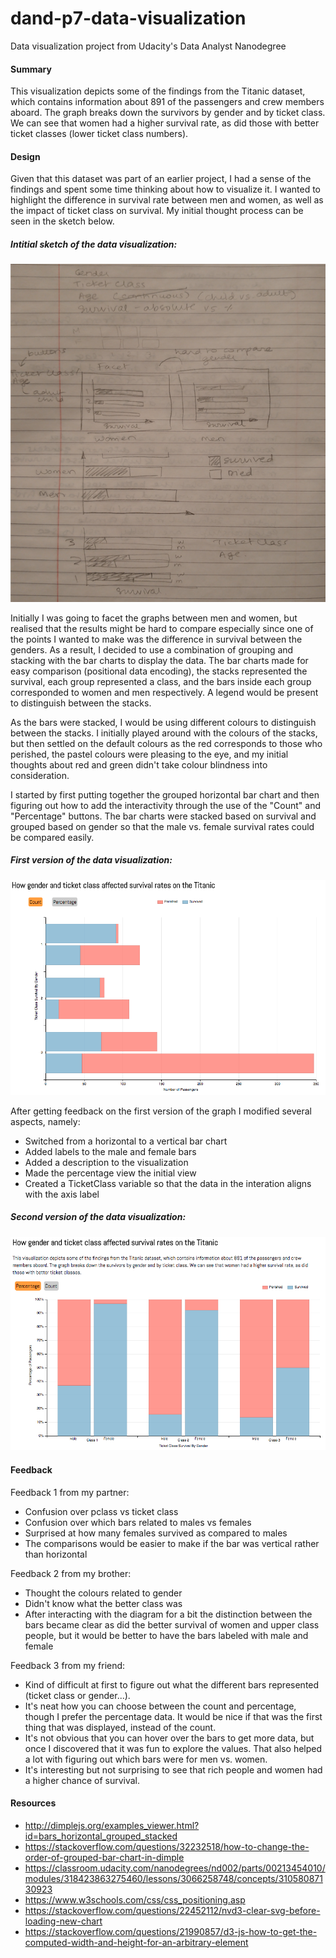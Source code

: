 # dand-p7-data-visualization
Data visualization project from Udacity's Data Analyst Nanodegree

<h4>Summary</h4>

This visualization depicts some of the findings from the Titanic dataset, which contains information about 891 of the passengers and crew members aboard. The graph breaks down the survivors by gender and by ticket class. We can see that women had a higher survival rate, as did those with better ticket classes (lower ticket class numbers).

<h4>Design</h4>

Given that this dataset was part of an earlier project, I had a sense of the findings and spent some time thinking about how to visualize it. I wanted to highlight the difference in survival rate between men and women, as well as the impact of ticket class on survival. My initial thought process can be seen in the sketch below.

<h5>Intitial sketch of the data visualization:</h5>

![Sketch](sketch.png)


Initially I was going to facet the graphs between men and women, but realised that the results might be hard to compare especially since one of the points I wanted to make was the difference in survival between the genders. As a result, I decided to use a combination of grouping and stacking with the bar charts to display the data. The bar charts made for easy comparison (positional data encoding), the stacks represented the survival, each group represented a class, and the bars inside each group corresponded to women and men respectively. A legend would be present to distinguish between the stacks.

As the bars were stacked, I would be using different colours to distinguish between the stacks. I initially played around with the colours of the stacks, but then settled on the default colours as the red corresponds to those who perished, the pastel colours were pleasing to the eye, and my initial thoughts about red and green didn't take colour blindness into consideration.

I started by first putting together the grouped horizontal bar chart and then figuring out how to add the interactivity through the use of the "Count" and "Percentage" buttons. The bar charts were stacked based on survival and grouped based on gender so that the male vs. female survival rates could be compared easily.

<h5>First version of the data visualization:</h5>

![v1](p7_v1.png)


After getting feedback on the first version of the graph I modified several aspects, namely:
- Switched from a horizontal to a vertical bar chart
- Added labels to the male and female bars
- Added a description to the visualization
- Made the percentage view the initial view
- Created a TicketClass variable so that the data in the interation aligns with the axis label

<h5>Second version of the data visualization:</h5>

![v2](p7_v2.png)


<h4>Feedback</h4>

Feedback 1 from my partner:
- Confusion over pclass vs ticket class
- Confusion over which bars related to males vs females
- Surprised at how many females survived as compared to males
- The comparisons would be easier to make if the bar was vertical rather than horizontal

Feedback 2 from my brother:
- Thought the colours related to gender
- Didn't know what the better class was
- After interacting with the diagram for a bit the distinction between the bars became clear as did the better survival of women and upper class people, but it would be better to have the bars labeled with male and female

Feedback 3 from my friend:
- Kind of difficult at first to figure out what the different bars represented (ticket class or gender...).
- It's neat how you can choose between the count and percentage, though I prefer the percentage data. It would be nice if that was the first thing that was displayed, instead of the count.
- It's not obvious that you can hover over the bars to get more data, but once I discovered that it was fun to explore the values. That also helped a lot with figuring out which bars were for men vs. women.
- It's interesting but not surprising to see that rich people and women had a higher chance of survival.

<h4>Resources</h4>

- http://dimplejs.org/examples_viewer.html?id=bars_horizontal_grouped_stacked
- https://stackoverflow.com/questions/32232518/how-to-change-the-order-of-grouped-bar-chart-in-dimple
- https://classroom.udacity.com/nanodegrees/nd002/parts/00213454010/modules/318423863275460/lessons/3066258748/concepts/31058087130923
- https://www.w3schools.com/css/css_positioning.asp
- https://stackoverflow.com/questions/22452112/nvd3-clear-svg-before-loading-new-chart
- https://stackoverflow.com/questions/21990857/d3-js-how-to-get-the-computed-width-and-height-for-an-arbitrary-element

